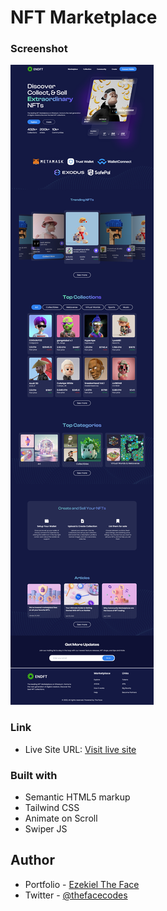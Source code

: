 # NFT Marketplace

### Screenshot

![](./snapshot.png)

### Link

- Live Site URL: [Visit live site](https://nfts-theface.netlify.app)

### Built with

- Semantic HTML5 markup
- Tailwind CSS
- Animate on Scroll
- Swiper JS

## Author

- Portfolio - [Ezekiel The Face](https://thefacecodes.web.app)
- Twitter - [@thefacecodes](https://www.twitter.com/thefacecodes)
